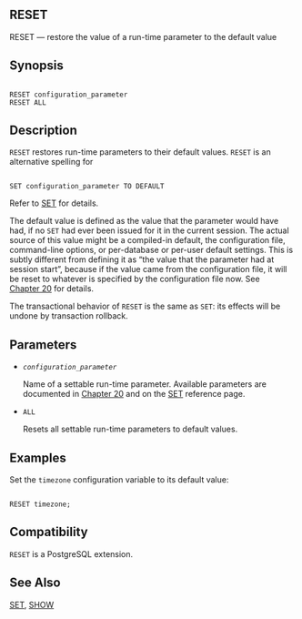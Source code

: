 ## RESET

RESET — restore the value of a run-time parameter to the default value

## Synopsis

```

RESET configuration_parameter
RESET ALL
```

## Description

`RESET` restores run-time parameters to their default values. `RESET` is an alternative spelling for

```

SET configuration_parameter TO DEFAULT
```

Refer to [SET](sql-set "SET") for details.

The default value is defined as the value that the parameter would have had, if no `SET` had ever been issued for it in the current session. The actual source of this value might be a compiled-in default, the configuration file, command-line options, or per-database or per-user default settings. This is subtly different from defining it as “the value that the parameter had at session start”, because if the value came from the configuration file, it will be reset to whatever is specified by the configuration file now. See [Chapter 20](runtime-config "Chapter 20. Server Configuration") for details.

The transactional behavior of `RESET` is the same as `SET`: its effects will be undone by transaction rollback.

## Parameters

* *`configuration_parameter`*

    Name of a settable run-time parameter. Available parameters are documented in [Chapter 20](runtime-config "Chapter 20. Server Configuration") and on the [SET](sql-set "SET") reference page.

* `ALL`

    Resets all settable run-time parameters to default values.

## Examples

Set the `timezone` configuration variable to its default value:

```

RESET timezone;
```

## Compatibility

`RESET` is a PostgreSQL extension.

## See Also

[SET](sql-set "SET"), [SHOW](sql-show "SHOW")